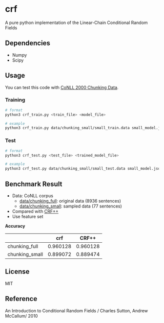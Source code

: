 # crf

A pure python implementation of the Linear-Chain Conditional Random Fields

## Dependencies

- Numpy
- Scipy

## Usage

You can test this code with [CoNLL 2000 Chunking Data](https://www.clips.uantwerpen.be/conll2000/chunking/).

### Training

```sh
# format
python3 crf_train.py <train_file> <model_file>

# example
python3 crf_train.py data/chunking_small/small_train.data small_model.json
```

### Test

```sh
# format
python3 crf_test.py <test_file> <trained_model_file>

# example
python3 crf_test.py data/chunking_small/small_test.data small_model.json
```

## Benchmark Result

- Data: CoNLL corpus
    - [data/chunking_full](https://github.com/lancifollia/tiny_crf/tree/master/data/chunking_full): original data (8936 sentences)
    - [data/chunking_small](https://github.com/lancifollia/tiny_crf/tree/master/data/chunking_small): sampled data (77 sentences)
- Compared with [CRF++](http://taku910.github.io/crfpp/)
- Use feature set

**Accuracy**

|                | crf |  CRF++   |
|--------------- | -------- | -------- |
| chunking_full  | 0.960128 | 0.960128 |
| chunking_small | 0.899072 | 0.889474 |

## License
MIT

## Reference
An Introduction to Conditional Random Fields / Charles Sutton, Andrew McCallum/ 2010
